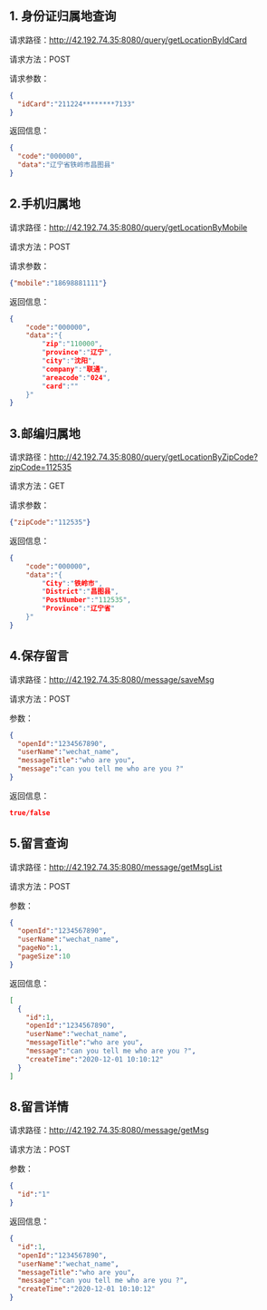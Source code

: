 

## 1. 身份证归属地查询

请求路径：http://42.192.74.35:8080/query/getLocationByIdCard

请求方法：POST

请求参数：
```json
{
  "idCard":"211224********7133"
}
```
返回信息：

```json
{
  "code":"000000",
  "data":"辽宁省铁岭市昌图县"
}
```
## 2.手机归属地

请求路径：http://42.192.74.35:8080/query/getLocationByMobile

请求方法：POST

请求参数：
```json
{"mobile":"18698881111"}
```
返回信息：

```json	
{
    "code":"000000",
    "data":"{
        "zip":"110000",
        "province":"辽宁",
        "city":"沈阳",
        "company":"联通",
        "areacode":"024",
        "card":""
    }"
}
```
## 3.邮编归属地

请求路径：http://42.192.74.35:8080/query/getLocationByZipCode?zipCode=112535

请求方法：GET

请求参数：
```json	
{"zipCode":"112535"}
```
返回信息：
```json	
{
    "code":"000000",
    "data":"{
        "City":"铁岭市",
        "District":"昌图县",
        "PostNumber":"112535",
        "Province":"辽宁省"
    }"
}
```


## 4.保存留言

请求路径：http://42.192.74.35:8080/message/saveMsg

请求方法：POST

参数：

```json
{
  "openId":"1234567890",
  "userName":"wechat_name",
  "messageTitle":"who are you",
  "message":"can you tell me who are you ?"
}
```



返回信息：

```json
true/false
```

## 5.留言查询

请求路径：http://42.192.74.35:8080/message/getMsgList

请求方法：POST

参数：

```json
{
  "openId":"1234567890",
  "userName":"wechat_name",
  "pageNo":1,
  "pageSize":10
}
```



返回信息：

```json
[
  {
    "id":1,
    "openId":"1234567890",
    "userName":"wechat_name",
    "messageTitle":"who are you",
    "message":"can you tell me who are you ?",
    "createTime":"2020-12-01 10:10:12"
  }
]
```

## 8.留言详情

请求路径：http://42.192.74.35:8080/message/getMsg

请求方法：POST

参数：

```json
{
  "id":"1"
}
```



返回信息：

```json
{
  "id":1,
  "openId":"1234567890",
  "userName":"wechat_name",
  "messageTitle":"who are you",
  "message":"can you tell me who are you ?",
  "createTime":"2020-12-01 10:10:12"
}
```


